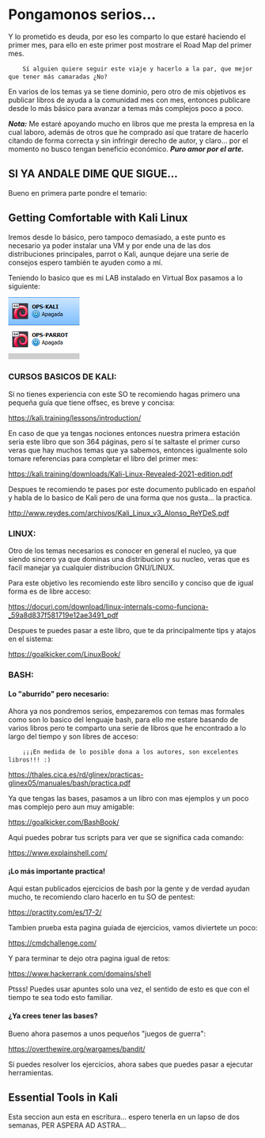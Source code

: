 # Pongamonos serios…

Y lo prometido es deuda, por eso les comparto lo que estaré haciendo el primer mes, para ello en este primer post mostrare el Road Map del primer mes.

		Sí alguien quiere seguir este viaje y hacerlo a la par, que mejor que tener más camaradas ¿No?

En varios de los temas ya se tiene dominio, pero otro de mis objetivos es publicar libros de ayuda a la comunidad mes con mes, entonces publicare desde lo más básico para avanzar a temas más complejos poco a poco.

_**Nota:**_ Me estaré apoyando mucho en libros que me presta la empresa en la cual laboro, además de otros que he comprado así que tratare de hacerlo citando de forma correcta y sin infringir derecho de autor, y claro… por el momento no busco tengan beneficio económico. _**Puro amor por el arte.**_

## SI YA ANDALE DIME QUE SIGUE…

Bueno en primera parte pondre el temario:

## Getting Comfortable with Kali Linux

Iremos desde lo básico, pero tampoco demasiado, a este punto es necesario ya poder instalar una VM y por ende una de las dos distribuciones principales, parrot o Kali, aunque dejare una serie de consejos espero también te ayuden como a mí.

Teniendo lo basico que es mi LAB instalado en Virtual Box pasamos a lo siguiente:

![Vms](https://raw.githubusercontent.com/DESMOULINS/Per_Aspera_Ad_OSCP/main/Imagenes/Vms.png "VMs")

### CURSOS BASICOS DE KALI:

Sí no tienes experiencia con este SO te recomiendo hagas primero una pequeña guía que tiene offsec, es breve y concisa:

https://kali.training/lessons/introduction/

En caso de que ya tengas nociones entonces nuestra primera estación seria este libro que son 364 páginas, pero sí te saltaste el primer curso veras que hay muchos temas que ya sabemos, entonces igualmente solo tomare referencias para completar el libro del primer mes:

https://kali.training/downloads/Kali-Linux-Revealed-2021-edition.pdf

Despues te recomiendo te pases por este documento publicado en español y habla de lo basico de Kali pero de una forma que nos gusta… la practica.

http://www.reydes.com/archivos/Kali_Linux_v3_Alonso_ReYDeS.pdf

### LINUX:

Otro de los temas necesarios es conocer en general el nucleo, ya que siendo sincero ya que dominas una distribucion y su nucleo, veras que es facil manejar ya cualquier distribucion GNU/LINUX.

Para este objetivo les recomiendo este libro sencillo y conciso que de igual forma es de libre acceso:

https://docuri.com/download/linux-internals-como-funciona-_59a8d837f581719e12ae3491_pdf

Despues te puedes pasar a este libro, que te da principalmente tips y atajos en el sistema:

https://goalkicker.com/LinuxBook/

### BASH:

#### Lo "aburrido" pero necesario:

Ahora ya nos pondremos serios, empezaremos con temas mas formales como son lo basico del lenguaje bash, para ello me estare basando de varios libros pero te comparto una serie de libros que he encontrado a lo largo del tiempo y son libres de acceso:

		¡¡¡En medida de lo posible dona a los autores, son excelentes libros!!! :)

https://thales.cica.es/rd/glinex/practicas-glinex05/manuales/bash/practica.pdf

Ya que tengas las bases, pasamos a un libro con mas ejemplos y un poco mas complejo pero aun muy amigable:

https://goalkicker.com/BashBook/

Aqui puedes pobrar tus scripts para ver que se significa cada comando:

https://www.explainshell.com/

#### ¡Lo más importante practica!

Aqui estan publicados ejercicios de bash por la gente y de verdad ayudan mucho, te recomiendo claro hacerlo en tu SO de pentest:

https://practity.com/es/17-2/

Tambien prueba esta pagina guiada de ejercicios, vamos diviertete un poco:

https://cmdchallenge.com/

Y para terminar te dejo otra pagina igual de retos:

https://www.hackerrank.com/domains/shell

Ptsss! Puedes usar apuntes solo una vez, el sentido de esto es que con el tiempo te sea todo esto familiar.

#### ¿Ya crees tener las bases?

Bueno ahora pasemos a unos pequeños "juegos de guerra":

https://overthewire.org/wargames/bandit/

Si puedes resolver los ejercicios, ahora sabes que puedes pasar a ejecutar herramientas.

## Essential Tools in Kali

Esta seccion aun esta en escritura... espero tenerla en un lapso de dos semanas, PER ASPERA AD ASTRA...
